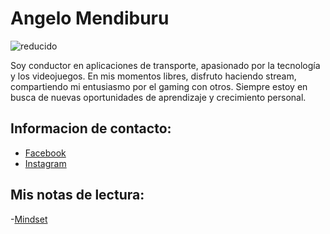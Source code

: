 # Angelo Mendiburu


![reducido](https://github.com/user-attachments/assets/171e4f8a-6f41-40b7-a055-98907ca09cf7)

Soy conductor en aplicaciones de transporte, apasionado por la tecnología y los videojuegos. En mis momentos libres, disfruto haciendo stream, compartiendo mi entusiasmo por el gaming con otros. Siempre estoy en busca de nuevas oportunidades de aprendizaje y crecimiento personal.

## Informacion de contacto:

- [Facebook](https://www.facebook.com/obserproducciones)
- [Instagram](https://www.instagram.com/angelo.mendiburu/)

## Mis notas de lectura:

-[Mindset](./Mindset.md)
